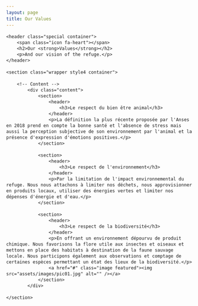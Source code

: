 ```yaml
---
layout: page
title: Our Values
---
```

<article id="main">

    <header class="special container">
        <span class="icon fa-heart"></span>
        <h2>Our <strong>Values</strong></h2>
        <p>And our vision of the refuge.</p>
    </header>

    <section class="wrapper style4 container">

        <!-- Content -->
            <div class="content">
                <section>
                    <header>
                        <h3>Le respect du bien être animal</h3>
                    </header>
                    <p>La définition la plus récente proposée par l'Anses en 2018 prend en compte la bonne santé et l'absence de stress mais aussi la perception subjective de son environnement par l'animal et la présence d'expression d'émotions positives.</p>
                </section>

                <section>
                    <header>
                        <h3>Le respect de l'environnement</h3>
                    </header>
                    <p>Par la limitation de l'impact environnemental du refuge. Nous nous attachons à limiter nos déchets, nous approvisionner en produits locaux, utiliser des énergies vertes et limiter nos dépenses d'énergie et d'eau.</p>
                </section>

                <section>
                    <header>
                        <h3>Le respect de la biodiversité</h3>
                    </header>
                    <p>En offrant un environnement dépourvu de produit chimique. Nous favorisons la flore utile aux insectes et oiseaux et mettons en place des habitats à destination de la faune sauvage locale. Nous participons également aux observations et comptage de certaines espèces permettant un état des lieux de la biodiversité.</p>
                    <a href="#" class="image featured"><img src="assets/images/pic01.jpg" alt="" /></a>
                </section>
            </div>

    </section>

</article>